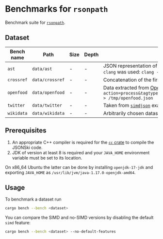 # Benchmarks for `rsonpath`

Benchmark suite for [`rsonpath`](https://github.com/v0ldek/rsonpath).

## Dataset

| Bench name            | Path                            | Size      | Depth  | Description |
|-----------------------|---------------------------------|-----------|--------|---|
| `ast`                 | `data/ast`                      | -        | - | JSON representation of the AST of an arbitrary popular C file from Software Heritage. To generate the AST `clang` was used: `clang -Xclang -ast-dump=json -fsyntax-only parse_date.c > ast.json` |
| `crossref`            | `data/crossref`                 | -        | - | Concatenation of the first 100 files from [Crossref](https://www.crossref.org/) [source torrent link](https://academictorrents.com/details/e4287cb7619999709f6e9db5c359dda17e93d515)  |
| `openfood`            | `data/openfood`                 | -        | - | Data extracted from [Open Food Facts API](https://wiki.openfoodfacts.org/Open_Food_Facts_Search_API_Version_2) with `curl "https://world.openfoodfacts.org/cgi/search.pl?action=process&tagtype_0=categories&tag_contains_0=contains&tag_0=cheeses&tagtype_1=labels&&json=1" > /tmp/openfood.json` |
| `twitter`             | `data/twitter`                  | -        | -      | Taken from [`simdjson`](https://github.com/simdjson/simdjson) example benchmarks ([permalink](https://github.com/simdjson/simdjson/blob/960a7ebba149af00628e6a56f9605945f91a15b7/jsonexamples/twitter.json)) |
| `wikidata`            | `data/wikidata`                 | -        | - | Arbitrarily chosen datasets from [Wikidata](https://www.wikidata.org/wiki/Wikidata:Data_access) |

## Prerequisites

1. An appropriate C++ compiler is required for the [`cc` crate](https://lib.rs/crates/cc) to compile the
   JSONSki code.
2. JDK of version at least 8 is required and your `JAVA_HOME` environment variable must be set
   to its location.

On x86_64 Ubuntu the latter can be done by installing `openjdk-17-jdk` and exporting `JAVA_HOME` as
`/usr/lib/jvm/java-1.17.0-openjdk-amd64`.

## Usage

To benchmark a dataset run

```bash
cargo bench --bench <dataset>
```

You can compare the SIMD and no-SIMD versions by disabling the default `simd` feature:

```bash
cargo bench --bench <dataset> --no-default-features
```
